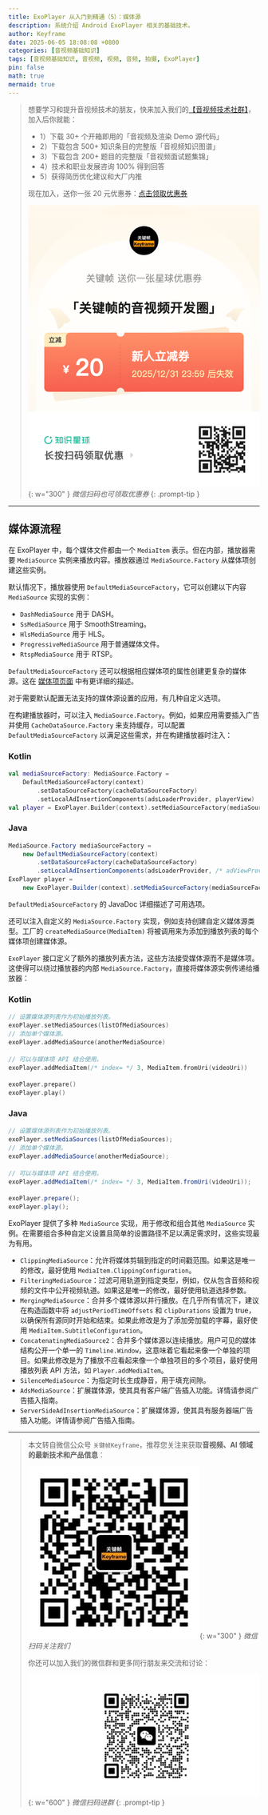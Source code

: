 ```yaml
---
title: ExoPlayer 从入门到精通（5）：媒体源
description: 系统介绍 Android ExoPlayer 相关的基础技术。
author: Keyframe
date: 2025-06-05 18:08:08 +0800
categories: [音视频基础知识]
tags: [音视频基础知识, 音视频, 视频, 音频, 拍摄, ExoPlayer]
pin: false
math: true
mermaid: true
---
```


>想要学习和提升音视频技术的朋友，快来加入我们的<a href="https://t.zsxq.com/jRprT" target="_blank" rel="noopener noreferrer">【音视频技术社群】</a>，加入后你就能：
>
>- 1）下载 30+ 个开箱即用的「音视频及渲染 Demo 源代码」
>- 2）下载包含 500+ 知识条目的完整版「音视频知识图谱」
>- 3）下载包含 200+ 题目的完整版「音视频面试题集锦」
>- 4）技术和职业发展咨询 100% 得到回答
>- 5）获得简历优化建议和大厂内推
>  
>现在加入，送你一张 20 元优惠券：<a href="https://t.zsxq.com/jRprT" target="_blank" rel="noopener noreferrer">点击领取优惠券</a>
>
>![知识星球新人优惠券](assets/img/keyframe-zsxq-coupon.png){: w="300" }
>_微信扫码也可领取优惠券_
{: .prompt-tip }

---



## 媒体源流程

在 ExoPlayer 中，每个媒体文件都由一个 `MediaItem` 表示。但在内部，播放器需要 `MediaSource` 实例来播放内容。播放器通过 `MediaSource.Factory` 从媒体项创建这些实例。

默认情况下，播放器使用 `DefaultMediaSourceFactory`，它可以创建以下内容 `MediaSource` 实现的实例：

- `DashMediaSource` 用于 DASH。
- `SsMediaSource` 用于 SmoothStreaming。
- `HlsMediaSource` 用于 HLS。
- `ProgressiveMediaSource` 用于普通媒体文件。
- `RtspMediaSource` 用于 RTSP。

`DefaultMediaSourceFactory` 还可以根据相应媒体项的属性创建更复杂的媒体源。这在 [媒体项页面](https://developer.android.com/media/media3/exoplayer/media-items) 中有更详细的描述。

对于需要默认配置无法支持的媒体源设置的应用，有几种自定义选项。

在构建播放器时，可以注入 `MediaSource.Factory`。例如，如果应用需要插入广告并使用 `CacheDataSource.Factory` 来支持缓存，可以配置 `DefaultMediaSourceFactory` 以满足这些需求，并在构建播放器时注入：

### Kotlin

```kotlin
val mediaSourceFactory: MediaSource.Factory =
    DefaultMediaSourceFactory(context)
        .setDataSourceFactory(cacheDataSourceFactory)
        .setLocalAdInsertionComponents(adsLoaderProvider, playerView)
val player = ExoPlayer.Builder(context).setMediaSourceFactory(mediaSourceFactory).build()
```

### Java

```java
MediaSource.Factory mediaSourceFactory =
    new DefaultMediaSourceFactory(context)
        .setDataSourceFactory(cacheDataSourceFactory)
        .setLocalAdInsertionComponents(adsLoaderProvider, /* adViewProvider= */ playerView);
ExoPlayer player =
    new ExoPlayer.Builder(context).setMediaSourceFactory(mediaSourceFactory).build();
```

`DefaultMediaSourceFactory` 的 JavaDoc 详细描述了可用选项。

还可以注入自定义的 `MediaSource.Factory` 实现，例如支持创建自定义媒体源类型。工厂的 `createMediaSource(MediaItem)` 将被调用来为添加到播放列表的每个媒体项创建媒体源。

`ExoPlayer` 接口定义了额外的播放列表方法，这些方法接受媒体源而不是媒体项。这使得可以绕过播放器的内部 `MediaSource.Factory`，直接将媒体源实例传递给播放器：

### Kotlin

```kotlin
// 设置媒体源列表作为初始播放列表。
exoPlayer.setMediaSources(listOfMediaSources)
// 添加单个媒体源。
exoPlayer.addMediaSource(anotherMediaSource)

// 可以与媒体项 API 结合使用。
exoPlayer.addMediaItem(/* index= */ 3, MediaItem.fromUri(videoUri))

exoPlayer.prepare()
exoPlayer.play()
```

### Java

```java
// 设置媒体源列表作为初始播放列表。
exoPlayer.setMediaSources(listOfMediaSources);
// 添加单个媒体源。
exoPlayer.addMediaSource(anotherMediaSource);

// 可以与媒体项 API 结合使用。
exoPlayer.addMediaItem(/* index= */ 3, MediaItem.fromUri(videoUri));

exoPlayer.prepare();
exoPlayer.play();
```

ExoPlayer 提供了多种 `MediaSource` 实现，用于修改和组合其他 `MediaSource` 实例。在需要组合多种自定义设置且简单的设置路径不足以满足需求时，这些实现最为有用。

- `ClippingMediaSource`：允许将媒体剪辑到指定的时间戳范围。如果这是唯一的修改，最好使用 `MediaItem.ClippingConfiguration`。
- `FilteringMediaSource`：过滤可用轨道到指定类型，例如，仅从包含音频和视频的文件中公开视频轨道。如果这是唯一的修改，最好使用轨道选择参数。
- `MergingMediaSource`：合并多个媒体源以并行播放。在几乎所有情况下，建议在构造函数中将 `adjustPeriodTimeOffsets` 和 `clipDurations` 设置为 true，以确保所有源同时开始和结束。如果此修改是为了添加旁加载的字幕，最好使用 `MediaItem.SubtitleConfiguration`。
- `ConcatenatingMediaSource2`：合并多个媒体源以连续播放。用户可见的媒体结构公开一个单一的 `Timeline.Window`，这意味着它看起来像一个单独的项目。如果此修改是为了播放不应看起来像一个单独项目的多个项目，最好使用播放列表 API 方法，如 `Player.addMediaItem`。
- `SilenceMediaSource`：为指定时长生成静音，用于填充间隙。
- `AdsMediaSource`：扩展媒体源，使其具有客户端广告插入功能。详情请参阅广告插入指南。
- `ServerSideAdInsertionMediaSource`：扩展媒体源，使其具有服务器端广告插入功能。详情请参阅广告插入指南。

---

> 本文转自微信公众号 `关键帧Keyframe`，推荐您关注来获取**音视频、AI 领域的最新技术和产品信息**：
>
>![微信公众号](assets/img/keyframe-mp.jpg){: w="300" }
>_微信扫码关注我们_
>
>你还可以加入我们的微信群和更多同行朋友来交流和讨论：
>
>![关键帧的音视频开发群](assets/img/av-wechat-group.jpg){: w="600" }
>_微信扫码进群_
{: .prompt-tip }

